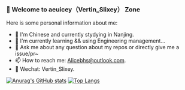 ### 🚀 Welcome to aeuicey（Vertin_Slixey） Zone

Here is some personal information about me:

- 🔭 I'm Chinese and currently stydying in Nanjing.
- 📖 I'm currently learning && using Engineering management...
- 🌱 Ask me about any question about my repos or directly give me a issue/pr~
- 📫 How to reach me: Alicebhs@outlook.com.
- 💬 Wechat: Vertin_Slixey.

[![Anurag's GitHub stats](https://github-readme-stats.vercel.app/api?username=aeuicey&theme=buefy)](https://github.com/aeuicey)
[![Top Langs](https://github-readme-stats.vercel.app/api/top-langs/?username=anuraghazra&layout=compact&theme=buefy)](https://alicetec.cn)


